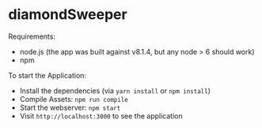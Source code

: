 # diamondSweeper

Requirements:

* node.js (the app was built against v8.1.4, but any node > 6 should work)
* npm

To start the Application:

* Install the dependencies (via `yarn install` or `npm install`)
* Compile Assets: `npm run compile`
* Start the webserver: `npm start`
* Visit `http://localhost:3000` to see the application